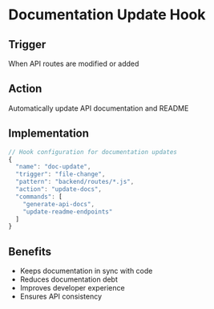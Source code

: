 # Documentation Update Hook

## Trigger
When API routes are modified or added

## Action
Automatically update API documentation and README

## Implementation
```javascript
// Hook configuration for documentation updates
{
  "name": "doc-update",
  "trigger": "file-change",
  "pattern": "backend/routes/*.js",
  "action": "update-docs",
  "commands": [
    "generate-api-docs",
    "update-readme-endpoints"
  ]
}
```

## Benefits
- Keeps documentation in sync with code
- Reduces documentation debt
- Improves developer experience
- Ensures API consistency